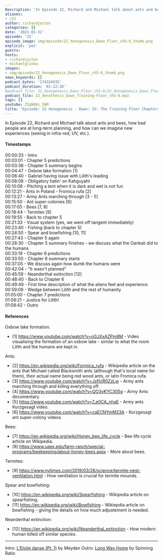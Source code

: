 ```yaml
---
Description: 'In Episode 22, Richard and Michael talk about ants and bees, how bad people are at long-term planning, and how can we imagine new experiences (seeing in infra-red, UV, etc.).'
aliases:
- /22
author: richardjacton
categories: []
date: '2021-01-31'
episode: '22'
episode_image: img/episode/22_Xenogenesis_Dawn_Floor_ch5-6_thumb.png
explicit: 'yes'
guests:
hosts:
- richardjacton
- michaelglinka
images:
- img/episode/22_Xenogenesis_Dawn_Floor_ch5-6_thumb.png
news_keywords: []
podcast_bytes: '174324932'
podcast_duration: '01:12:38'
#podcast_file: 22_Xenogenesis_Dawn_Floor_ch5-6/22_Xenogenesis_Dawn_Floor_ch5-6.mp3
podcast_file: 22_Xenothesis_Dawn_Training-Floor_ch5-6.mp3
tags: []
youtube: Z3gNQKs_SbM
title: 'Episode: 22 Xenogenesis - Dawn: IV: The Training Floor Chapters 5 & 6'
---
```


In Episode 22, Richard and Michael talk about ants and bees, how bad people are at long-term planning, and how can we imagine new experiences (seeing in infra-red, UV, etc.).

#### Timestamps

00:00:33 - Intro\
00:03:01 - Chapter 5 predictions\
00:03:38 - Chapter 5 summary begins\
00:04:47 - Oxbow lake formation [1]\
00:06:40 - Gabriel having issue with Lilith's leading\
00:08:08 - Obligatory hatin' on Kahguyaht\
00:10:08 - Pitching a tent when it is dark and wet is not fun\
00:12:21 - Ants in Poland - Fromica rufa [2]\
00:13:27 - Army Ants marching through [3 - 5]\
00:15:50 - Ant super-colonies [6]\
00:17:05 - Bees [7, 8]\
00:18:44 - Termites [9]\
00:19:55 - Back to chapter 5\
00:21:33 - Visual system (yes, we went off tangent immediately)\
00:23:40 - Fishing (back to chapter 5)\
00:24:50 - Spear and bowfishing [10, 11]\
00:27:43 - Chapter 5 again\
00:28:30 - Chapter 5 summary finishes - we discuss what the Oankali did to the humans\
00:33:19 - Chapter 6 predictions\
00:33:50 - Chapter 6 summary starts\
00:37:05 - We discuss again how dumb the humans were\
00:42:04 - "It wasn't planned"\
00:45:59 - Neanderthal extinction [12]\
00:48:40 - Back to Chapter 6\
00:49:49 - First time description of what the aliens feel and experience\
00:59:09 - Wedge between Lilith and the rest of humanity\
01:05:00 - Chapter 7 predictions\
01:08:21 - Justice for Lilith!\
01:08:42 - Outro

#### References

Oxbow lake formation:
- [1] https://www.youtube.com/watch?v=nGJXxAZPm8M - Video visualising the formation of an oxbow lake - similar to what the room Lilith and the humans are kept in.

Ants:
- [2] https://en.wikipedia.org/wiki/Formica_rufa - Wikipedia article on the ants that Michael called Blacksmith ants (although that's local name for them), their actual name being red wood ants, or latin Fromica rufa.
- [3] https://www.youtube.com/watch?v=JsfiUR0ZzLw - Army ants marching through and killing everything off.
- [4] https://www.youtube.com/watch?v=QO3yKYC305g - Army Ants documentary.
- [5] https://www.youtube.com/watch?v=7_e0CA_nhaE - Army ants Kurzgesagt video.
- [6] https://www.youtube.com/watch?v=cqECNYmM23A - Kurzgesagt ant super-colony videos.

Bees:
- [7] https://en.wikipedia.org/wiki/Honey_bee_life_cycle - Bee life cycle article on Wikipedia.
- [8] https://www.uaex.edu/farm-ranch/special-programs/beekeeping/about-honey-bees.aspx - More about bees.

Termites:
- [9] https://www.nytimes.com/2019/03/26/science/termite-nest-ventilation.html - How ventilation is crucial for termite mounds.

Spear and bowfishing:
- [10] https://en.wikipedia.org/wiki/Spearfishing - Wikipedia article on spearfishing.
- [11] https://en.wikipedia.org/wiki/Bowfishing - Wikiepdia article on bowfishing - giving the details on how much adjustement is needed.

Neanderthal extinction:
- [12] https://en.wikipedia.org/wiki/Neanderthal_extinction - How modern human killed off similar species.

---
Intro: [L'Etoile danse (Pt. 1)](https://freemusicarchive.org/music/Meydan/Havor/6-_LEtoile_danse_Pt_1_1738) by Meydan
Outro: [Long Way Home](https://freemusicarchive.org/music/Spinning_Ratio/Long_Way_Home/Long_Way_Home) by Spinning Ratio
